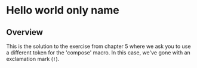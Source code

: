 # Hello world only name 

## Overview

This is the solution to the exercise from chapter 5 where we ask you to use a
different token for the 'compose' macro. In this case, we've gone with an
exclamation mark (`!`).

